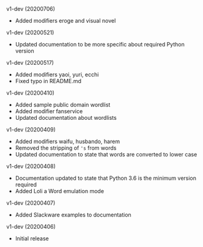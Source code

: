 v1-dev (20200706)

* Added modifiers eroge and visual novel

v1-dev (20200521)

* Updated documentation to be more specific about required Python version

v1-dev (20200517)

* Added modifiers yaoi, yuri, ecchi
* Fixed typo in README.md

v1-dev (20200410)

* Added sample public domain wordlist
* Added modifier fanservice
* Updated documentation about wordlists

v1-dev (20200409)

* Added modifiers waifu, husbando, harem
* Removed the stripping of `'s` from words
* Updated documentation to state that words are converted to lower case

v1-dev (20200408)

* Documentation updated to state that Python 3.6 is the minimum version required
* Added Loli a Word emulation mode

v1-dev (20200407)

* Added Slackware examples to documentation

v1-dev (20200406)

* Initial release
